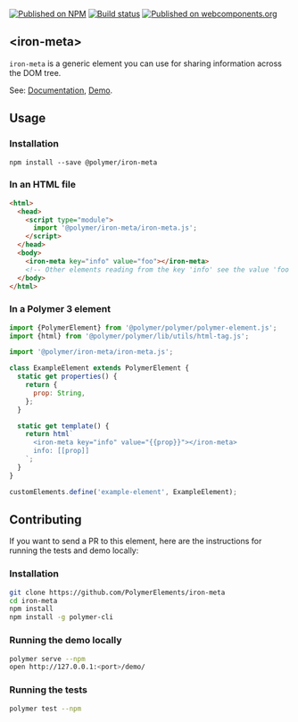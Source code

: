 [![Published on NPM](https://img.shields.io/npm/v/@polymer/iron-meta.svg)](https://www.npmjs.com/package/@polymer/iron-meta)
[![Build status](https://travis-ci.org/PolymerElements/iron-meta.svg?branch=master)](https://travis-ci.org/PolymerElements/iron-meta)
[![Published on webcomponents.org](https://img.shields.io/badge/webcomponents.org-published-blue.svg)](https://webcomponents.org/element/@polymer/iron-meta)

## &lt;iron-meta&gt;

`iron-meta` is a generic element you can use for sharing information across the
DOM tree.

See: [Documentation](https://www.webcomponents.org/element/@polymer/iron-meta),
[Demo](https://www.webcomponents.org/element/@polymer/iron-meta/demo/demo/index.html).

## Usage

### Installation

```
npm install --save @polymer/iron-meta
```

### In an HTML file

```html
<html>
  <head>
    <script type="module">
      import '@polymer/iron-meta/iron-meta.js';
    </script>
  </head>
  <body>
    <iron-meta key="info" value="foo"></iron-meta>
    <!-- Other elements reading from the key 'info' see the value 'foo'. -->
  </body>
</html>
```

### In a Polymer 3 element

```js
import {PolymerElement} from '@polymer/polymer/polymer-element.js';
import {html} from '@polymer/polymer/lib/utils/html-tag.js';

import '@polymer/iron-meta/iron-meta.js';

class ExampleElement extends PolymerElement {
  static get properties() {
    return {
      prop: String,
    };
  }

  static get template() {
    return html`
      <iron-meta key="info" value="{{prop}}"></iron-meta>
      info: [[prop]]
    `;
  }
}

customElements.define('example-element', ExampleElement);
```

## Contributing

If you want to send a PR to this element, here are the instructions for running
the tests and demo locally:

### Installation

```sh
git clone https://github.com/PolymerElements/iron-meta
cd iron-meta
npm install
npm install -g polymer-cli
```

### Running the demo locally

```sh
polymer serve --npm
open http://127.0.0.1:<port>/demo/
```

### Running the tests

```sh
polymer test --npm
```
